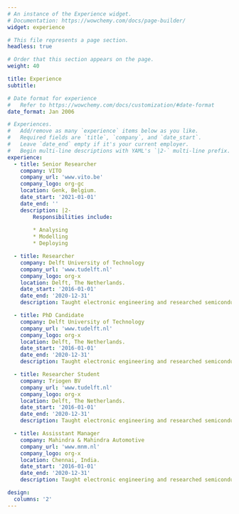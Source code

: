 ```yaml
---
# An instance of the Experience widget.
# Documentation: https://wowchemy.com/docs/page-builder/
widget: experience

# This file represents a page section.
headless: true

# Order that this section appears on the page.
weight: 40

title: Experience
subtitle:

# Date format for experience
#   Refer to https://wowchemy.com/docs/customization/#date-format
date_format: Jan 2006

# Experiences.
#   Add/remove as many `experience` items below as you like.
#   Required fields are `title`, `company`, and `date_start`.
#   Leave `date_end` empty if it's your current employer.
#   Begin multi-line descriptions with YAML's `|2-` multi-line prefix.
experience:
  - title: Senior Researcher
    company: VITO
    company_url: 'www.vito.be'
    company_logo: org-gc
    location: Genk, Belgium.
    date_start: '2021-01-01'
    date_end: ''
    description: |2-
        Responsibilities include:
        
        * Analysing
        * Modelling
        * Deploying

  - title: Researcher
    company: Delft University of Technology
    company_url: 'www.tudelft.nl'
    company_logo: org-x
    location: Delft, The Netherlands.
    date_start: '2016-01-01'
    date_end: '2020-12-31'
    description: Taught electronic engineering and researched semiconductor physics.

  - title: PhD Candidate
    company: Delft University of Technology
    company_url: 'www.tudelft.nl'
    company_logo: org-x
    location: Delft, The Netherlands.
    date_start: '2016-01-01'
    date_end: '2020-12-31'
    description: Taught electronic engineering and researched semiconductor physics.

  - title: Researcher Student
    company: Triogen BV
    company_url: 'www.tudelft.nl'
    company_logo: org-x
    location: Delft, The Netherlands.
    date_start: '2016-01-01'
    date_end: '2020-12-31'
    description: Taught electronic engineering and researched semiconductor physics.

  - title: Assisstant Manager
    company: Mahindra & Mahindra Automotive
    company_url: 'www.mnm.nl'
    company_logo: org-x
    location: Chennai, India.
    date_start: '2016-01-01'
    date_end: '2020-12-31'
    description: Taught electronic engineering and researched semiconductor physics.

design:
  columns: '2'
---
```

